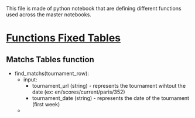 This file is made of python notebook that are defining different functions used across the master notebooks. 

# [Functions Fixed Tables](https://github.com/jeanbouteiller-ds/tennis_prediction/blob/main/functions/functions_fixed_table.ipynb)

## Matchs Tables function

- find_matchs(tournament_row):
  - input:
    - tournament_url (string) - represents the tournament wihtout the date (ex: en/scores/current/paris/352)
    - tournament_date (string) -  represents the date of the tournament (first week)
  - 
